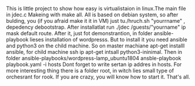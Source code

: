 This is little project to show how easy is virtualistaion in linux.The main file in jdec.c Makeing with make all. All is based on debian system, so after bulding, you (if you afraid make it it in VM) just tu./hruch.sh "yourrname" , depedency debootstrap. After installatlat run ./jdec /guests/"yourname" ip mask default route. After it, just fot demonstrantion, in folder ansible-playbook lieses installation of wordpresss. But to install it you need ansible and python3 on the child machine. So on master machiane apt-get installl ansible, for child machine ssh ip apt-get intsall python3-ininimal. Then in folder ansible-playbooks/wordpress-lamp_ubuntu1804 ansble-playbook playbook.yaml -i hosts Dont forget to write sertan ip addres in hosts. For more interesting thing there is a folder root, in witch lies small type of orchesrant for rook. If you are crazy, you will know how to start it. That's all.
